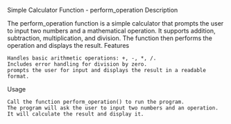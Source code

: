 Simple Calculator Function - perform_operation
Description

The perform_operation function is a simple calculator that prompts the user to input two numbers and a mathematical operation. It supports addition, subtraction, multiplication, and division. The function then performs the operation and displays the result.
Features

    Handles basic arithmetic operations: +, -, *, /.
    Includes error handling for division by zero.    
    prompts the user for input and displays the result in a readable format.

Usage

    Call the function perform_operation() to run the program.
    The program will ask the user to input two numbers and an operation.
    It will calculate the result and display it.

